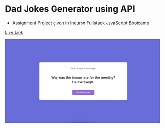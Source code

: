 # Dad Jokes Generator using API

- Assignment Project given in Ineuron Fullstack JavaScript Bootcamp

[Live Link](https://jokesapiapp.netlify.app/)

![Image](./Image/Project.png)
